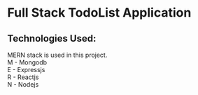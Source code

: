# Full Stack TodoList Application

## Technologies Used:

MERN stack is used in this project.\
M - Mongodb\
E - Expressjs\
R - Reactjs\
N - Nodejs


